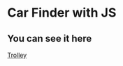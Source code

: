 <h1>Car Finder with JS</h1>
<h2> You can see it here </h2>
<a  href="https://carfinder-brahian.netlify.app" target="_blank">Trolley<a/>
